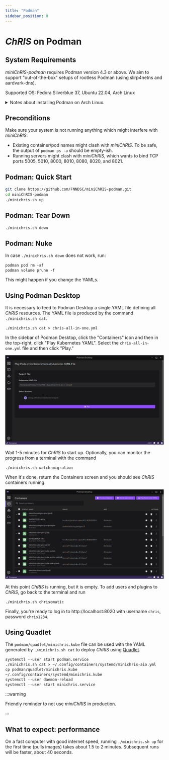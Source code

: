 ```yaml
---
title: "Podman"
sidebar_position: 0
---
```


# _ChRIS_ on Podman

## System Requirements

_miniChRIS-podman_ requires Podman version 4.3 or above.
We aim to support "out-of-the-box" setups of rootless Podman (using slirp4netns and aardvark-dns).

Supported OS: Fedora Silverblue 37, Ubuntu 22.04, Arch Linux

<details>
<summary>
Notes about installing Podman on Arch Linux.
</summary>

On Arch Linux, please consult the wiki: https://wiki.archlinux.org/title/Podman

Here's what worked for me (possibly helpful, definitely outdated info)

```shell
sudo pacman -Syu podman aardvark-dns
sudo usermod --add-subuids 100000-165535 --add-subgids 100000-165535 $USER
```

</details>

## Preconditions

Make sure your system is not running anything which might interfere with _miniChRIS_.

- Existing container/pod names might clash with _miniChRIS_.
  To be safe, the output of `podman ps -a` should be empty-ish.
- Running servers might clash with _miniChRIS_, which wants to bind TCP ports
  5005, 5010, 8000, 8010, 8080, 8020, and 8021.

## Podman: Quick Start

```bash
git clone https://github.com/FNNDSC/miniChRIS-podman.git
cd miniChRIS-podman
./minichris.sh up
```

## Podman: Tear Down

```bash
./minichris.sh down
```

## Podman: Nuke

In case `./minichris.sh down` does not work, run:

```shell
podman pod rm -af
podman volume prune -f
```

This might happen if you change the YAMLs.

## Using Podman Desktop

It is necessary to feed to Podman Desktop a single YAML file defining all _ChRIS_ resources.
The YAML file is produced by the command `./minichris.sh cat`.

```shell
./minichris.sh cat > chris-all-in-one.yml
```

In the sidebar of Podman Desktop, click the "Containers" icon and then
in the top-right, click "Play Kubernetes YAML". Select the `chris-all-in-one.yml`
file and then click "Play."

![Screenshot of Podman Desktop: selecting a file](./podman_desktop_select_file.png)

Wait 1-5 minutes for _ChRIS_ to start up. Optionally, you can monitor the progress from a terminal with the command

```shell
./minichris.sh watch-migration
```

When it's done, return the Containers screen and you should see
_ChRIS_ containers running.

![Screenshot of Podman Desktop: running _ChRIS_ containers](./podman_desktop_created_containers.png)

At this point _ChRIS_ is running, but it is empty. To add users and plugins to _ChRIS_,
go back to the terminal and run

```shell
./minichris.sh chrisomatic
```

Finally, you're ready to log in to http://localhost:8020 with username `chris`, password `chris1234`.

## Using Quadlet

The `podman/quadlet/minichris.kube` file can be used with the YAML generated by `./minichris.sh cat`
to deploy _ChRIS_ using [Quadlet](https://www.redhat.com/sysadmin/quadlet-podman).

```shell
systemctl --user start podman.service
./minichris.sh cat > ~/.config/containers/systemd/minichris-aio.yml
cp podman/quadlet/minichris.kube ~/.config/containers/systemd/minichris.kube
systemctl --user daemon-reload
systemctl --user start minichris.service
```

:::warning

Friendly reminder to not use _miniChRIS_ in production.

:::

## What to expect: performance

On a fast computer with good internet speed, running `./minichris.sh up`
for the first time (pulls images) takes about 1.5 to 2 minutes.
Subsequent runs will be faster, about 40 seconds.
